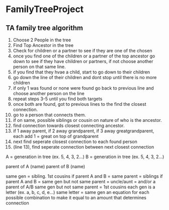 # FamilyTreeProject
## TA family tree algorithm
1. Choose 2 People in the tree
2. Find Top Ancestor in the tree
3. Check for children or a partner to see if they are one of the chosen
4. once you find one of the children or a partner of the top ancestor go down to see if they have children or partners, if not choose another person on that same line. 
5. if you find that they hvae a child, start to go down to their children
6. go down the line of their children and dont stop until there is no more children
7. if only 1 was found or none were found go back to previous line and choose another person on the line
8. repeat steps 3-5 until you find both targets
9. once both are found, got to previous lines to the find the closest connection. 
10. go to a person that connects them.
11. if on same, possible siblings or cousin on nature of who is the ancestor.
12. find connection towards closest connecting ancestor.
13. if 1 away parent, if 2 away grandparent, if 3 away greatgrandparent, each add 1 = great on top of grandparent
14. next find seperate closest connection to each found person
15. (line 13), find seperate connection between next closest connection





A = generation in tree (ex. 5, 4, 3, 2...)
B = generation in tree (ex. 5, 4, 3, 2...)

parent of A (name)
parent of B (name)

same gen = sibling. 1st cousins
if parent A and B = same parent = siblings
if parent A and B = same gen but not same parent = uncle/aunt =  and/or a parent of A/B
same gen but not same parent = 1st cousins
each gen is a letter (ex. a, b, c, d, e...)
same letter = same gen
an equation for each possible combination to make it equal to an amount that determines connection
